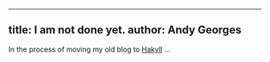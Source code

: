 ------
title: I am not done yet.
author: Andy Georges
------

In the process of moving my old blog to [Hakyll](https://github.com/jaspervdj/hakyll) ...
